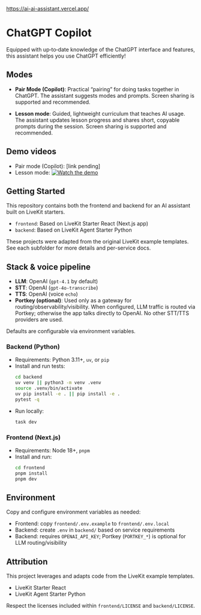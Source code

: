 https://ai-ai-assistant.vercel.app/

# ChatGPT Copilot

Equipped with up‑to‑date knowledge of the ChatGPT interface and features, this assistant helps you use ChatGPT efficiently!

## Modes

- **Pair Mode (Copilot)**: Practical “pairing” for doing tasks together in ChatGPT. The assistant suggests modes and prompts. Screen sharing is supported and recommended.

- **Lesson mode**: Guided, lightweight curriculum that teaches AI usage. The assistant updates lesson progress and shares short, copyable prompts during the session. Screen sharing is supported and recommended.

## Demo videos

- Pair mode (Copilot): [link pending]
- Lesson mode: [![Watch the demo](https://img.youtube.com/vi/MyJ9TKiLvNA/maxresdefault.jpg)](https://youtu.be/MyJ9TKiLvNA)


## Getting Started

This repository contains both the frontend and backend for an AI assistant built on LiveKit starters.

- `frontend`: Based on LiveKit Starter React (Next.js app)
- `backend`: Based on LiveKit Agent Starter Python

These projects were adapted from the original LiveKit example templates. See each subfolder for more details and per-service docs.

## Stack & voice pipeline

- **LLM**: OpenAI (`gpt-4.1` by default)
- **STT**: OpenAI (`gpt-4o-transcribe`)
- **TTS**: OpenAI (voice `echo`)
- **Portkey (optional)**: Used only as a gateway for routing/observability/visibility. When configured, LLM traffic is routed via Portkey; otherwise the app talks directly to OpenAI. No other STT/TTS providers are used.

Defaults are configurable via environment variables.

### Backend (Python)
- Requirements: Python 3.11+, `uv`, or `pip`
- Install and run tests:
  ```bash
  cd backend
  uv venv || python3 -m venv .venv
  source .venv/bin/activate
  uv pip install -e . || pip install -e .
  pytest -q
  ```
- Run locally:
  ```bash
  task dev
  ```

### Frontend (Next.js)
- Requirements: Node 18+, `pnpm`
- Install and run:
  ```bash
  cd frontend
  pnpm install
  pnpm dev
  ```

## Environment
Copy and configure environment variables as needed:
- Frontend: copy `frontend/.env.example` to `frontend/.env.local`
- Backend: create `.env` in `backend/` based on service requirements
- Backend: requires `OPENAI_API_KEY`; Portkey (`PORTKEY_*`) is optional for LLM routing/visibility

## Attribution
This project leverages and adapts code from the LiveKit example templates.
- LiveKit Starter React
- LiveKit Agent Starter Python

Respect the licenses included within `frontend/LICENSE` and `backend/LICENSE`. 
